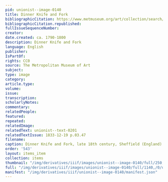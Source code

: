 ```yaml
---
pid: unionist--image-0140
title: Dinner Knife and Fork
bibliographicCitation: https://www.metmuseum.org/art/collection/search/190591
bibliographicCitation.republished: 
fullIssueSequenceNumber: 
creator: 
date.created: ca. 1790-1800
description: Dinner Knife and Fork
language: English
publisher: 
IsPartOf: 
rights: CC0
source: The Metropolitan Museum of Art
subject: 
type: image
category: 
article.type: 
volume: 
issue: 
transcription: 
scholarlyNotes: 
commentary: 
relatedPeople: 
featured: 
repeated: 
relatedImage: 
relatedText: unionist--text-0201
relatedTextIssue: 1833-12-19 p.03.47
filename: 
caption: Dinner Knife and Fork, late 18th century, Sheffield (England)
order: '543'
layout: items_item
collection: items
thumbnail: "/img/derivatives/iiif/images/unionist--image-0140/full/250,/0/default.jpg"
full: "/img/derivatives/iiif/images/unionist--image-0140/full/1140,/0/default.jpg"
manifest: "/img/derivatives/iiif/unionist--image-0140/manifest.json"
---
```

